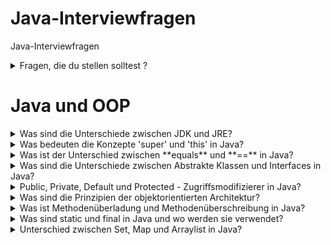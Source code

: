 # Java-Interviewfragen
Java-Interviewfragen

<details>

<summary>Fragen, die du stellen solltest ?</summary>

1. Was ist das Hauptziel und der Umfang des Projects?
2. Welche Technologien werden im Project verwendet?
3. Wann hat das Project begonnen und wann soll es abgeschlossen sein?
4. Wie groß ist das Projectteam und welche Rollen sind darin enthalten?
5. Welche Java-Version wird aktuell verwendet?
6. Welche Version von Spring-Boot wird im Project eingesetzt?
7. Wervendet ihr JPA oder jdbc (oder beides)?
8. Welche Versionverwaltung nutzt ihr - Github, gitlab etwas anderes?

</details>

# Java und OOP

<details>
    <summary>Was sind die Unterschiede zwischen JDK und JRE?  </summary>
JRE(Java Runtime Enviroment) ist die Lauftzeitumgebung, die notwendig ist, um eine Java Anwendung auszuführen.
    Sie enthält die Java-Bibliotheken, die JVM(Java Virtual Machine)  sowie weitere Komponenten, die zur Ausführung von Java-Programmen
    erforderlich sind.

JDK(Java Development Kit) ist das Softwarepaket, das benötigt wird, um Java-Anwendungen zu entwickeln.
    Es enthält Werkzeuge wie den Compiler(javac), mit dem .java-Dateien .class-Dateien kompiliert werden können.
    Das JDK beinhaltet die JVM, JRE und zusätzliche Entwickler-Tools.  
</details>
<details> <summary>Was bedeuten die Konzepte 'super' und 'this' in Java?
</summary>

1. **super**: wird in einer Unterklasse verwendet, um auf Methoden oder Variablen der Oberklasse    zuzugreifen. Mit super
    kann man innerhalb der Unterklassse explizit die Implementierungen der Oberklasse ansprechen, z.B. beim Überschreiben von Methoden.
2. **this**: wird verwendet, um auf das aktuelle Objekt der Klasse zuzugreifen. Besonders nützlich ist this, wenn lokale Parameter den gleichen Namen 
    wie Instanzvariablen haben - this hilft dabei,zwischen ihnen zu unterscheiden.

</details>

<details> <summary>Was ist der Unterschied zwischen **equals** und **==** in Java?
</summary>

-  **equals**: ist eine Methode, die den Inhalt bzw. den Wert zweier Objekte vergleicht. 
Zum Beispiel: Zwei verschiedene String-Objekte mit dem gleichen Text liefern bei **equals()**
den Wert **true**.
- **==**: ist ein **Operator**, der überprüft, ob zwei Referenzen auf dasselbe Objekt im Speicher zeigen.Das bedeutet: Auch wenn zwei Objekte den gleichen Inhalt haben, liefert **==** nur dann
**true**, wenn sie dieselbe Speicheradresse haben.

</details>

<details> <summary>Was sind die Unterschiede zwischen Abstrakte Klassen und Interfaces in Java?
</summary>

-  **Abstrakte Klasse**: wird verwndet, wenn Klassen gemeinsame Funktionalität (Code) teilen sollen. Sie kann sowohl abstrakte als auch konkrete Methoden enthalten. 

- **Interface**: dient der reinen Schnittstellendefinition. Beschreibt nur, was eine Klasse tun soll, nicht wie. Seit Java 8 können Interfaces auch deafult und static Methoden enthalten. Eine Klasse kann mehrere Interfaces implementieren. 
</details>

<details> <summary>Public, Private, Default und Protected - Zugriffsmodifizierer in Java?
</summary>

-  **public**: die Variable oder Methode ist für alle Klassen, auch aus anderen Paketen, ist sichtbar. 

- **private**: kein Zugriff von außen oder von Unterklassen - nur innerhalb der gleichen Klasse.
- **default**:wir kein Modifizierer angegeben, gilt dieser Standartzugriff. Andere paketehaben keinen Zugriff.
- **protected**: Zugänglich für Unterklassen und Klassen imselben Paket   
</details>

<details> <summary>Was sind die Prinzipien der objektorientierten Architektur?
</summary>

- **Encapsulation(Datenkapselung)**: Dia Kapselung bedeutet, dass Daten(Attribute) und Funktionen(Methoden) , die zu einem Objekt gehören,
zusammengefasst und vor dem direkten Zugriff von außen geschützt werden. So wird sichergestellt, dass Daten nur über definierte Schnittstellen werden können. Dies erhöht die Sicherheit und Wartbarkeit des Codes.
- **Inheritance(Vererbung)**: Die Vererbung erlaubt es, dass eine Klasse Eigenschaften und Methoden einer anderen Klasse erbt. Dadurch wird Code-Wiederverwendung möglich und es entstehen Beziehungen zwischen Klassen. Die untergeordnete Klasse(Subklasse) kann die Eihenschaften der übergeordneten Klasse(Superklasse) verwenden und bei Bedarf erweitern.
- **Polymorphism(Polymorphie/Vielgestaltigkeit)**: Polymorphie bedeutet, dass eine Methode in verschidenen Klasse unterschiedlich implementiert werden kann, obwohl sie denselben Namen hat. So kann ein Objekt je nach Typ unterschiedliches Verhalten zeigen.
- **Abstraction(Abstraktion)**: Die Abstraktion, dass komplexe Details verborgen und nur die wesentlichen Informationen offengelegt werden.Dadurch wird die Abhängigkeit zwischen den Komponenten reduziert und der Code übersichtlicher.
</details>

<details> <summary>Was ist Methodenüberladung und Methodenüberschreibung in Java?
</summary>

-  **Method Overloading(Methodüberladung)**: die Methodeüberladung bedeutet, dass innerhalb einer Klasse mehrere Methodenmit dem gleichen
Namen, aber unterschiedlicher Parameterliste(Anzahl oder Typ der Parameter)  definiert werden.
```java
public class Rechner {
    int add(int a, int b) {
        return a + b;
    }

    double add(double a, double b) {
        return a + b;
    }

    int add(int a, int b, int c) {
        return a + b + c;
    }
}
```

- **Method Overriding(Methodüberschreiben)**: Die Methodüberschreibung, dass eine Unterklasse eine Methodeder Oberklasse mit dem gleichen Methodnamen, Parametern und Rückgabewert neu definiert, um das Verhalten anzupassen.
```java
class Tier {
    void macheGeräusch() {
        System.out.println("Ein Tier macht ein Geräusch");
    }
}

class Hund extends Tier {
    @Override
    void macheGeräusch() {
        System.out.println("Der Hund bellt");
    }
}

```
</details>

<details> <summary>Was sind static und final in Java und wo werden sie verwendet?
</summary>

**static**: Das **static**- Schlüsselwort wird verwendet, um anzugeben, dass eine Variable oder Methode zur Klasse gehört und nicht zu einer bestimmten Instanz(Object) der Klasse.
- **Static-Variablen**: gehören zur Klasse und werden von allen Objekten gemeinsam genutzt. Es gibt nur Kopie der Variable - unabhängigvon der Anzahl der Objekte.
-  **Static-Methoden**: Können ohne Objeckt direkt über den Klassennamen aufgerufen werden. Sie dürfen nich auf nicht-statische(instanzbezogene) Variablen oder Methoden zugreifen, da sie nicht wissen, welches Objekt gemeint ist. 
```java
public class Auto {
    static int anzahlAutos = 0;  // Klassenvariable

    public Auto() {
        anzahlAutos++;
    }

    static void zeigeAnzahl() { // Klassenmethode
        System.out.println("Anzahl Autos: " + anzahlAutos);
    }
}

public class Main {
    public static void main(String[] args) {
        Auto auto1 = new Auto();
        Auto auto2 = new Auto();
        Auto.zeigeAnzahl(); // Ausgabe: Anzahl Autos: 2
    }
}
```


**final**: Das **final**-Schlüsselort wird verwendet, um anzugeben, dass etwas nicht verändert werden darf, nachdem es einmal gesetzt oder deklariert wurde.(Klass, Method oder Variable)
- **final** Klassen können keine Unterklassen haben.
- **final** Methoden können nicht von Unterklassen überschrieben werden.
```java
public class Kreis {
    final double PI = 3.14159;  // Konstante

    double berechneUmfang(double radius) {
        return 2 * PI * radius;
    }
}

 final class FinalClass {
       // ...
   }

```
</details>

<details> <summary>Unterschied zwischen Set, Map und Arraylist in Java?
</summary>

- **Datenreihenfolge**: Eine **ArrayList** speichert die Elemente, in der sie hinzugefügt wurden, und erlaubt doppelte Elemente. Ein **Set** speichert die Elemente ungeordnet und ohne Duplikate. Eine **Map** speichert Schlüssel-Wert-Paare, wobeijeder Schlüssel nur einmalvorkommen darf.

- **Zugriff auf Elemente**: In einer **ArrayList** erfolgt der Zugriff über Indexnummern(z.B. list.get(0)). Bei **Set** und **Map** erfolgt der Zugriff über den Schlüssel bzw. über die enthaltenen Objekte selbst.De jeder Schlüssel in einer **Map** eindeutig ist, ist der Zugriff in der Regel sehr schnell.  
- **Doppelte Einträge**: **ArrayList** erlaubt mehrfache Vorkommen desselben Elements. **Set** und **Map** hingegen verhindern doppelte Einträge - ein Element bzw. ein Schlüssel kann nur einmal vorhanden sein.
- **Leistung(Performance)**: Beim Hinzufügen und Entfernen von Elementen ist **ArrayList** oft schneller,da keine Prüfung auf Duplikate oder Schlüssel erfolgen muss. Beim Zugriff auf Elemente sind **Set** und besonders **Map oft schneller**, da sie Schlüssel-basierte Datenstrukturen nutzen und so den direkten Zugriff ermöglichen.
</details>
